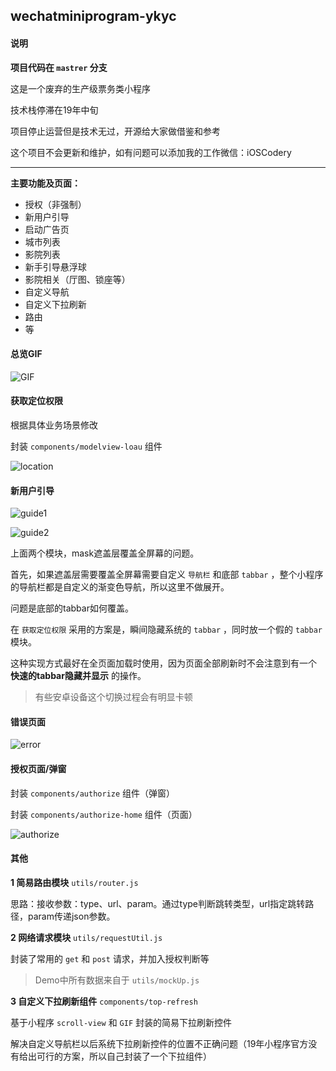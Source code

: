## wechatminiprogram-ykyc

#### 说明

**项目代码在 `mastrer` 分支** 

这是一个废弃的生产级票务类小程序

技术栈停滞在19年中旬

项目停止运营但是技术无过，开源给大家做借鉴和参考



这个项目不会更新和维护，如有问题可以添加我的工作微信：iOSCodery

---



**主要功能及页面：**

- 授权（非强制）
- 新用户引导
- 启动广告页
- 城市列表
- 影院列表
- 新手引导悬浮球
- 影院相关（厅图、锁座等）
- 自定义导航
- 自定义下拉刷新
- 路由
- 等



#### 总览GIF

![GIF](https://yloopdaed-public.oss-cn-shanghai.aliyuncs.com/ykyc-opensource/GIF%202020-12-18%2012-11-13.gif)

#### 获取定位权限

根据具体业务场景修改

封装 `components/modelview-loau` 组件

![location](https://yloopdaed-public.oss-cn-shanghai.aliyuncs.com/ykyc-opensource/7ccffa68ebeea456a17d1079fb5d7c3.png)

#### 新用户引导

![guide1](https://yloopdaed-public.oss-cn-shanghai.aliyuncs.com/ykyc-opensource/a6ac85421a5b1d529a12812da5b3770.png)

![guide2](https://yloopdaed-public.oss-cn-shanghai.aliyuncs.com/ykyc-opensource/9b6b0de6dcde3241c626f0bbbeef82c.png)

上面两个模块，mask遮盖层覆盖全屏幕的问题。

首先，如果遮盖层需要覆盖全屏幕需要自定义 `导航栏` 和底部 `tabbar` ，整个小程序的导航栏都是自定义的渐变色导航，所以这里不做展开。

问题是底部的tabbar如何覆盖。

在 `获取定位权限` 采用的方案是，瞬间隐藏系统的 `tabbar` ，同时放一个假的 `tabbar` 模块。

这种实现方式最好在全页面加载时使用，因为页面全部刷新时不会注意到有一个 **快速的tabbar隐藏并显示** 的操作。

> 有些安卓设备这个切换过程会有明显卡顿



#### 错误页面

![error](https://yloopdaed-public.oss-cn-shanghai.aliyuncs.com/ykyc-opensource/error-page.png)

#### 授权页面/弹窗

封装 `components/authorize` 组件（弹窗）

封装 `components/authorize-home` 组件（页面）

![authorize](https://yloopdaed-public.oss-cn-shanghai.aliyuncs.com/ykyc-opensource/5ed08e040700953d77e339643bec922.png)

#### 其他

**1 简易路由模块** `utils/router.js` 

思路：接收参数：type、url、param。通过type判断跳转类型，url指定跳转路径，param传递json参数。

**2 网络请求模块** `utils/requestUtil.js` 

封装了常用的 `get` 和 `post` 请求，并加入授权判断等

> Demo中所有数据来自于 `utils/mockUp.js` 

**3 自定义下拉刷新组件**  `components/top-refresh` 

基于小程序 `scroll-view` 和 `GIF` 封装的简易下拉刷新控件

解决自定义导航栏以后系统下拉刷新控件的位置不正确问题（19年小程序官方没有给出可行的方案，所以自己封装了一个下拉组件）













